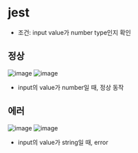 # jest

- 조건: input value가 number type인지 확인

## 정상
![image](https://github.com/software92/jest-test/assets/95457388/409d4a78-1246-445b-9a25-bd4a1a3f7862)
![image](https://github.com/software92/jest-test/assets/95457388/880a98bd-2672-4a4f-a2e0-d7136bd9b18b)

- input의 value가 number일 때, 정상 동작


## 에러

![image](https://github.com/software92/jest-test/assets/95457388/7909ba5e-fad2-49cb-a876-d04872a54e68)
![image](https://github.com/software92/jest-test/assets/95457388/5781c5cd-f0a3-484a-84ad-45b4286b69b2)


- input의 value가 string일 때, error
